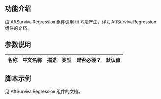 ## 功能介绍
由 AftSurvivalRegression 组件调用 fit 方法产生，详见 AftSurvivalRegression 组件的文档。


## 参数说明
| 名称 | 中文名称 | 描述 | 类型 | 是否必须？ | 默认值 |
| --- | --- | --- | --- | --- | --- |



## 脚本示例
见 AftSurvivalRegression 组件的文档。
